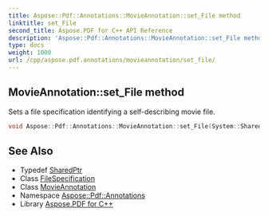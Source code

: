 ```yaml
---
title: Aspose::Pdf::Annotations::MovieAnnotation::set_File method
linktitle: set_File
second_title: Aspose.PDF for C++ API Reference
description: 'Aspose::Pdf::Annotations::MovieAnnotation::set_File method. Sets a file specification identifying a self-describing movie file in C++.'
type: docs
weight: 1000
url: /cpp/aspose.pdf.annotations/movieannotation/set_file/
---
```

## MovieAnnotation::set_File method


Sets a file specification identifying a self-describing movie file.

```cpp
void Aspose::Pdf::Annotations::MovieAnnotation::set_File(System::SharedPtr<FileSpecification> value)
```

## See Also

* Typedef [SharedPtr](../../../system/sharedptr/)
* Class [FileSpecification](../../../aspose.pdf/filespecification/)
* Class [MovieAnnotation](../)
* Namespace [Aspose::Pdf::Annotations](../../)
* Library [Aspose.PDF for C++](../../../)
